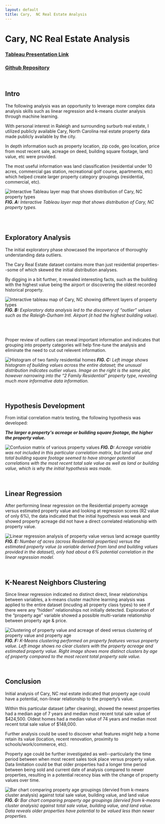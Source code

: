 ```yaml
---
layout: default
title: Cary,  NC Real Estate Analysis
---
```

# Cary, NC Real Estate Analysis

### [Tableau Presentation Link](https://public.tableau.com/app/profile/kirsten.currie/viz/CaryNC_PropertyValueAnalysis/CaryProperties?publish=yes)

### [Github Repository](https://github.com/kirstencurrie/cf_cary-real-estate)

<br>

## Intro

The following analysis was an opportunity to leverage more complex data analysis skills such as linear regression and k-means cluster analysis through machine learning.

With personal interest in Raleigh and surrounding surburb real estate, I utilized publicly available Cary, North Carolina real estate property data made publicly available by the city.

In depth information such as property location, zip code, geo location, price from most recent sale, acreage on deed, building square footage, land
value, etc were provided.

The most useful information was land classification (residential under 10 acres, commercial gas station, recreational golf course, apartments, etc) which helped create larger property category groupings (residential, commercial, etc).


![Interactive Tableau layer map that shows distribution of Cary, NC property types](assets/img/cary_map.png)
***FIG. A:***  *Interactive Tableau layer map that shows distribution of Cary, NC property types.*


<br>
<br>

## Exploratory Analysis

The initial exploratory phase showcased the importance of thoroughly understanding data outliers.

The Cary Real Estate dataset contains more than just residential properties--some of which skewed the initial distribution analyses.

By digging in a bit further, it revealed interesting facts, such as the building with the highest value being the airport or discovering the oldest recorded historical property.

![Interactive tableau map of Cary, NC showing different layers of property types](assets/img/cary_oldest.png)
***FIG. B:***  *Exploratory data analysis led to the discovery of “outlier” values such as the Raleigh-Durham Intl.
Airport (it had the highest building value).*

<br>
<br>

Proper review of outliers can reveal important information and indicates that grouping into property categories will help fine-tune the analysis and
eliminate the need to cut out relevent information.

![Histogram of two family residential homes](assets/img/cary_histo.png)
***FIG. C:***  *Left image shows histogram of building values across the entire dataset; the unusual distribution
indicates outlier values. Image on the right is the same plot, however narrowing into the “2 Family Residential”
property type, revealing much more informative data information.*

<br>

## Hypothesis Development

From initial correlation matrix testing, the following hypothesis was developed:

***The larger a property's acreage or building square footage, the higher the property value.***

![Confusion matrix of various property values](assets/img/cary_confusion.png)
***FIG. D:***  *Acreage variable was not included in this particular correlation matrix, but land value and total
building square footage seemed to have stronger potential correlations with the most recent total sale value
as well as land or building value, which is why the initial hypothesis was made.*

<br>

## Linear Regression

After performing linear regression on the Residential property acreage versus estimated property value and looking at regression scores (R2 value of only 6%), the data indicated that the initial hypothesis was weak and showed property acreage did not have a direct correlated relationship with property value.

![Linear regression analysis of property value versus land acreage quantity](assets/img/cary_linear.png)
***FIG. E:***  *Number of acres (across Residential properties) versus the estimated property value (a variable derived from land and
building values provided in the dataset), only had about a 6% potential correlation in the linear regression model.*

<br>

## K-Nearest Neighbors Clustering

Since linear regression indicated no distinct direct, linear relationships between variables, a k-means cluster machine learning analysis was applied to the entire dataset (incuding all property class types) to see if there were any “hidden” relationships not initially detected. Exploration of the “property age” variable showed a possible multi-variate relationship between property age & price.

![Clustering of property value and acreage of deed versus clustering of property value and property age](assets/img/cary_knearest.png)
***FIG. F:***  *K-Means clustering performed on property features versus property value. Left image shows no clear clusters with the property acreage and estimated property value. Right image shows more distinct clusters by age of property compared to the most recent total property sale value.*

<br>

## Conclusion

Initial analysis of Cary, NC real estate indicated that property age could have a potential, non-linear relationship to the property’s value.

Within this particular dataset (after cleaning), showed the newest properties had a median age of 7 years and median most recent total sale value of $424,500. Oldest homes had a median value of 74 years and median most recent total sale value of $148,000. 

Further analysis could be used to discover what features might help a home retain its value (location, recent renovation, proximity to schools/work/commerce, etc).

Property age could be further investigated as well--particularly the time period between when most recent sales took place versus property value. Data limitation could be that older properties had a longer time period between being sold and current date of analysis compared to newer properties, resulting in a potential recency bias with the change of property values over time.

![Bar chart comparing property age groupings (dervied from k-means cluster analysis) against total sale value, building value, and land value](assets/img/cary_clusters.png)
***FIG. G:***  *Bar chart comparing property age groupings (dervied from k-means cluster analysis) against total sale value, building value, and land value. Data reveals older properties have potential to be valued less than newer properties.*
